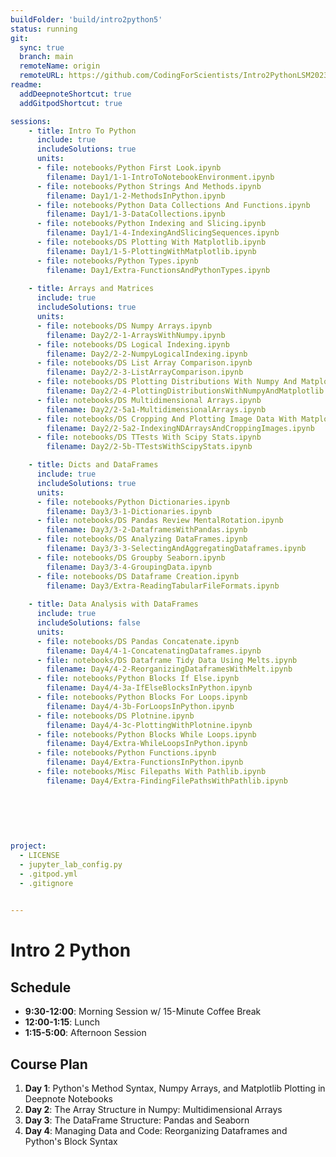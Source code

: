 ```yaml
---
buildFolder: 'build/intro2python5'
status: running
git:
  sync: true
  branch: main
  remoteName: origin
  remoteURL: https://github.com/CodingForScientists/Intro2PythonLSM2023
readme:
  addDeepnoteShortcut: true
  addGitpodShortcut: true

sessions:
    - title: Intro To Python
      include: true
      includeSolutions: true
      units:
      - file: notebooks/Python First Look.ipynb
        filename: Day1/1-1-IntroToNotebookEnvironment.ipynb
      - file: notebooks/Python Strings And Methods.ipynb
        filename: Day1/1-2-MethodsInPython.ipynb        
      - file: notebooks/Python Data Collections And Functions.ipynb
        filename: Day1/1-3-DataCollections.ipynb
      - file: notebooks/Python Indexing and Slicing.ipynb
        filename: Day1/1-4-IndexingAndSlicingSequences.ipynb
      - file: notebooks/DS Plotting With Matplotlib.ipynb
        filename: Day1/1-5-PlottingWithMatplotlib.ipynb
      - file: notebooks/Python Types.ipynb
        filename: Day1/Extra-FunctionsAndPythonTypes.ipynb
    
    - title: Arrays and Matrices
      include: true
      includeSolutions: true
      units:
      - file: notebooks/DS Numpy Arrays.ipynb
        filename: Day2/2-1-ArraysWithNumpy.ipynb
      - file: notebooks/DS Logical Indexing.ipynb
        filename: Day2/2-2-NumpyLogicalIndexing.ipynb
      - file: notebooks/DS List Array Comparison.ipynb
        filename: Day2/2-3-ListArrayComparison.ipynb
      - file: notebooks/DS Plotting Distributions With Numpy And Matplotlib.ipynb
        filename: Day2/2-4-PlottingDistributionsWithNumpyAndMatplotlib.ipynb
      - file: notebooks/DS Multidimensional Arrays.ipynb
        filename: Day2/2-5a1-MultidimensionalArrays.ipynb
      - file: notebooks/DS Cropping And Plotting Image Data With Matplotlib.ipynb
        filename: Day2/2-5a2-IndexingNDArraysAndCroppingImages.ipynb
      - file: notebooks/DS TTests With Scipy Stats.ipynb
        filename: Day2/2-5b-TTestsWithScipyStats.ipynb

    - title: Dicts and DataFrames
      include: true
      includeSolutions: true
      units:
      - file: notebooks/Python Dictionaries.ipynb
        filename: Day3/3-1-Dictionaries.ipynb
      - file: notebooks/DS Pandas Review MentalRotation.ipynb
        filename: Day3/3-2-DataframesWithPandas.ipynb
      - file: notebooks/DS Analyzing DataFrames.ipynb
        filename: Day3/3-3-SelectingAndAggregatingDataframes.ipynb
      - file: notebooks/DS Groupby Seaborn.ipynb
        filename: Day3/3-4-GroupingData.ipynb
      - file: notebooks/DS Dataframe Creation.ipynb
        filename: Day3/Extra-ReadingTabularFileFormats.ipynb
      
    - title: Data Analysis with DataFrames
      include: true
      includeSolutions: false
      units:
      - file: notebooks/DS Pandas Concatenate.ipynb
        filename: Day4/4-1-ConcatenatingDataframes.ipynb
      - file: notebooks/DS Dataframe Tidy Data Using Melts.ipynb
        filename: Day4/4-2-ReorganizingDataframesWithMelt.ipynb
      - file: notebooks/Python Blocks If Else.ipynb
        filename: Day4/4-3a-IfElseBlocksInPython.ipynb
      - file: notebooks/Python Blocks For Loops.ipynb
        filename: Day4/4-3b-ForLoopsInPython.ipynb
      - file: notebooks/DS Plotnine.ipynb
        filename: Day4/4-3c-PlottingWithPlotnine.ipynb
      - file: notebooks/Python Blocks While Loops.ipynb
        filename: Day4/Extra-WhileLoopsInPython.ipynb
      - file: notebooks/Python Functions.ipynb
        filename: Day4/Extra-FunctionsInPython.ipynb
      - file: notebooks/Misc Filepaths With Pathlib.ipynb
        filename: Day4/Extra-FindingFilePathsWithPathlib.ipynb
        
        
        
      
      
      
project:
  - LICENSE
  - jupyter_lab_config.py
  - .gitpod.yml
  - .gitignore
  

---
```




# Intro 2 Python

## Schedule

  - **9:30-12:00**: Morning Session w/ 15-Minute Coffee Break
  - **12:00-1:15**: Lunch
  - **1:15-5:00**: Afternoon Session

## Course Plan

  1. **Day 1**: Python's Method Syntax, Numpy Arrays, and Matplotlib Plotting in Deepnote Notebooks
  2. **Day 2**: The Array Structure in Numpy: Multidimensional Arrays
  3. **Day 3**: The DataFrame Structure: Pandas and Seaborn
  4. **Day 4**: Managing Data and Code: Reorganizing Dataframes and Python's Block Syntax